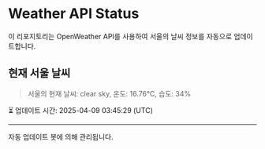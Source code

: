 
# Weather API Status

이 리포지토리는 OpenWeather API를 사용하여 서울의 날씨 정보를 자동으로 업데이트합니다.

## 현재 서울 날씨
> 서울의 현재 날씨: clear sky, 온도: 16.76°C, 습도: 34%

⏳ 업데이트 시간: 2025-04-09 03:45:29 (UTC)

---
자동 업데이트 봇에 의해 관리됩니다.
